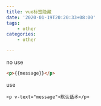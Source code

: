 ```yaml
---
title: vue标签隐藏
date: '2020-01-19T20:20:33+08:00'
tags:
    - other
categories:
    - other

---
```




no use 

```html
<p>{{message}}</p>
```

use

```
<p v-text="message">默认话术</p>
```

<!--more-->

